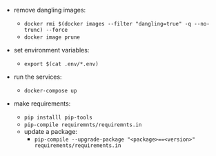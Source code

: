 - remove dangling images:
    - `docker rmi $(docker images --filter "dangling=true" -q --no-trunc) --force`
    - `docker image prune`
    
- set environment variables:
  - `export $(cat .env/*.env)`
  
- run the services:
  - `docker-compose up`
  
- make requirements:
  - `pip installl pip-tools`
  - `pip-compile requiremnts/requiremnts.in`
  - update a package:
      - `pip-compile --upgrade-package "<package>==<version>" requirements/requirements.in`
  
